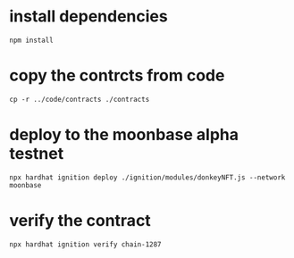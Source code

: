 # install dependencies
```
npm install
```

# copy the contrcts from code
```
cp -r ../code/contracts ./contracts
```

# deploy to the moonbase alpha testnet
```
npx hardhat ignition deploy ./ignition/modules/donkeyNFT.js --network moonbase
```

# verify the contract
```
npx hardhat ignition verify chain-1287
```
